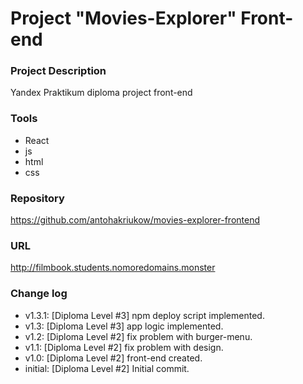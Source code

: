 # Project "Movies-Explorer" Front-end

### Project Description
Yandex Praktikum diploma project front-end

### Tools
* React
* js
* html
* css


### Repository
https://github.com/antohakriukow/movies-explorer-frontend

### URL
http://filmbook.students.nomoredomains.monster

### Change log
* v1.3.1: [Diploma Level #3] npm deploy script implemented.
* v1.3: [Diploma Level #3] app logic implemented.
* v1.2: [Diploma Level #2] fix problem with burger-menu.
* v1.1: [Diploma Level #2] fix problem with design.
* v1.0: [Diploma Level #2] front-end created.
* initial: [Diploma Level #2] Initial commit.
